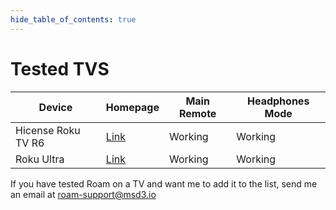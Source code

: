 ```yaml
---
hide_table_of_contents: true
---
```


# Tested TVS

| Device             | Homepage                                                                             | Main Remote | Headphones Mode |
| ------------------ | ------------------------------------------------------------------------------------ | ----------- | --------------- |
| Hicense Roku TV R6 | [Link](https://www.hisense-usa.com/televisions/43r6g-43-4k-uhd-hisense-roku-tv-2020) | Working     | Working         |
| Roku Ultra         | [Link](https://www.roku.com/products/roku-ultra)                                     | Working     | Working         |

If you have tested Roam on a TV and want me to add it to the list, send me an email at roam-support@msd3.io
